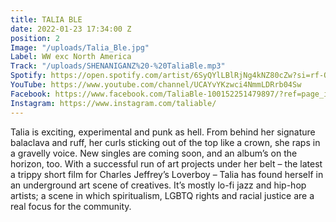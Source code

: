 ```yaml
---
title: TALIA BLE
date: 2022-01-23 17:34:00 Z
position: 2
Image: "/uploads/Talia_Ble.jpg"
Label: WW exc North America
Track: "/uploads/SHENANIGANZ%20-%20TaliaBle.mp3"
Spotify: https://open.spotify.com/artist/6SyQYlLBlRjNg4kNZ80cZw?si=rf-OVgs1RiCDCbT2VJkgPA
YouTube: https://www.youtube.com/channel/UCAYvYKzwci4NmmLDRrb04Sw
Facebook: https://www.facebook.com/TaliaBle-100152251479897/?ref=page_internal
Instagram: https://www.instagram.com/taliable/
---
```


Talia is exciting, experimental and punk as hell. From behind her signature balaclava and ruff, her curls sticking out of the top like a crown, she raps in a gravelly voice. New singles are coming soon, and an album’s on the horizon, too. With a successful run of art projects under her belt – the latest a trippy short film for Charles Jeffrey’s Loverboy – Talia has found herself in an underground art scene of creatives. It’s mostly lo-fi jazz and hip-hop artists; a scene in which spiritualism, LGBTQ rights and racial justice are a real focus for the community.